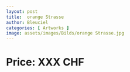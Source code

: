 ```yaml
---
layout: post
title:  orange Strasse
author: Bleuciel
categories: [ Artworks ]
image: assets/images/Bilds/orange Strasse.jpg
---
```

# Price: XXX CHF
